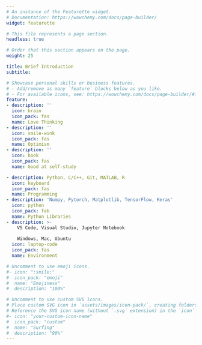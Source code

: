 ```yaml
---
# An instance of the Featurette widget.
# Documentation: https://wowchemy.com/docs/page-builder/
widget: featurette

# This file represents a page section.
headless: true

# Order that this section appears on the page.
weight: 25

title: Brief Introduction
subtitle:

# Showcase personal skills or business features.
# - Add/remove as many `feature` blocks below as you like.
# - For available icons, see: https://wowchemy.com/docs/page-builder/#icons
feature:
- description: ''
  icon: brain
  icon_pack: fas
  name: Love Thinking
- description: ''
  icon: smile-wink
  icon_pack: fas
  name: Optimism
- description: ''
  icon: book
  icon_pack: fas
  name: Good at self-study

- description: Python, C/C++, Git, MATLAB, R
  icon: keyboard
  icon_pack: fas
  name: Programming
- description: 'Numpy, Pytorch, Matplotlib, TensorFlow, Keras'
  icon: python
  icon_pack: fab
  name: Python Libraries
- description: >-
    VS Code, Visual Studio, Jupyter Notebook
    
    Windows, Mac, Ubuntu
  icon: laptop-code
  icon_pack: fas
  name: Environment

# Uncomment to use emoji icons.
#- icon: ":smile:"
#  icon_pack: "emoji"
#  name: "Emojiness"
#  description: "100%"  

# Uncomment to use custom SVG icons.
# Place custom SVG icon in `assets/images/icon-pack/`, creating folders if necessary.
# Reference the SVG icon name (without `.svg` extension) in the `icon` field.
#- icon: "your-custom-icon-name"
#  icon_pack: "custom"
#  name: "Surfing"
#  description: "90%"
---
```

